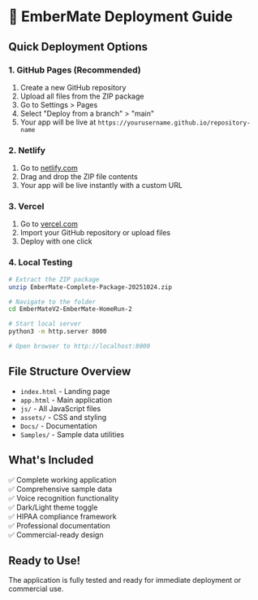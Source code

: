 # 🚀 EmberMate Deployment Guide

## Quick Deployment Options

### 1. GitHub Pages (Recommended)
1. Create a new GitHub repository
2. Upload all files from the ZIP package
3. Go to Settings > Pages
4. Select "Deploy from a branch" > "main"
5. Your app will be live at `https://yourusername.github.io/repository-name`

### 2. Netlify
1. Go to [netlify.com](https://netlify.com)
2. Drag and drop the ZIP file contents
3. Your app will be live instantly with a custom URL

### 3. Vercel
1. Go to [vercel.com](https://vercel.com)
2. Import your GitHub repository or upload files
3. Deploy with one click

### 4. Local Testing
```bash
# Extract the ZIP package
unzip EmberMate-Complete-Package-20251024.zip

# Navigate to the folder
cd EmberMateV2-EmberMate-HomeRun-2

# Start local server
python3 -m http.server 8000

# Open browser to http://localhost:8000
```

## File Structure Overview
- `index.html` - Landing page
- `app.html` - Main application
- `js/` - All JavaScript files
- `assets/` - CSS and styling
- `Docs/` - Documentation
- `Samples/` - Sample data utilities

## What's Included
✅ Complete working application  
✅ Comprehensive sample data  
✅ Voice recognition functionality  
✅ Dark/Light theme toggle  
✅ HIPAA compliance framework  
✅ Professional documentation  
✅ Commercial-ready design  

## Ready to Use!
The application is fully tested and ready for immediate deployment or commercial use.
